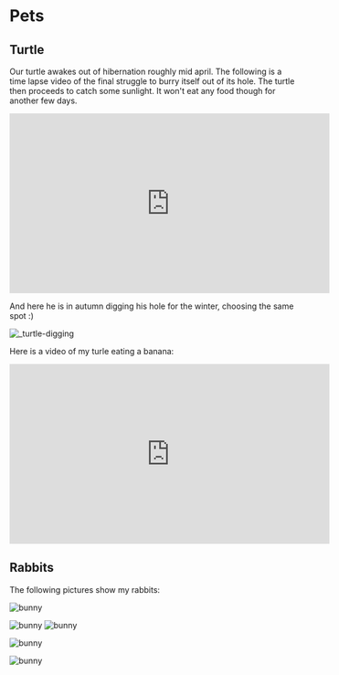# Pets

## Turtle

Our turtle awakes out of hibernation roughly mid april. The following is a time lapse video of the final struggle to burry itself out of its hole. The turtle then proceeds to catch some sunlight. It won't eat any food though for another few days.

<iframe width="560" height="315" src="https://www.youtube.com/embed/u__G182Ewdg" title="YouTube video player" frameborder="0" allow="accelerometer; autoplay; clipboard-write; encrypted-media; gyroscope; picture-in-picture" allowfullscreen></iframe>

And here he is in autumn digging his hole for the winter, choosing the same spot :)

![_turtle-digging](_turtle-digging.jpg)

Here is a video of my turle eating a banana:

<iframe width="560" height="315" src="https://www.youtube.com/embed/Xm2B3SXAl1Q" title="YouTube video player" frameborder="0" allow="accelerometer; autoplay; clipboard-write; encrypted-media; gyroscope; picture-in-picture" allowfullscreen></iframe>

## Rabbits

The following pictures show my rabbits:

![bunny](_bunny1.jpg)

![bunny](_bunny2.jpg) ![bunny](_bunny4.jpg)

![bunny](_bunny3.jpg)

![bunny](_bunny5.jpg)
